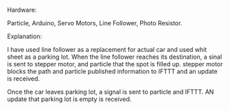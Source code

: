 Hardware:

Particle,
Arduino,
Servo Motors,
Line Follower,
Photo Resistor.

Explanation:

I have used line follower as a replacement for actual car and used whit sheet as a parking lot. 
When the line follower reaches its destination, a sinal is sent to stepper motor, and particle that the spot is filled up. 
stepper motor blocks the path and particle published information to IFTTT and an update is received.

Once the car leaves parking lot, a signal is sent to particle and IFTTT. AN update that parking lot is empty is received.
